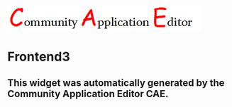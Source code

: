 ![CAE](https://github.com/GHProjectsTest/frontendComponent-181/blob/gh-pages/img/logo.png)  

Frontend3
===================


This widget was automatically generated by the Community Application Editor CAE.  
---------------
